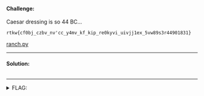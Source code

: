 #### Challenge:

Caesar dressing is so 44 BC...

`rtkw{cf0bj_czbv_nv'cc_y4mv_kf_kip_re0kyvi_uivjj1ex_5vw89s3r44901831}`

[ranch.py](./ranch.py ":ignore")

---

#### Solution:

```
```

---

<details><summary>FLAG:</summary>

```
actf{lo0ks_like_we'll_h4ve_to_try_an0ther_dress1ng_5ef89b3a44901831}
```

</details>
<br/>
